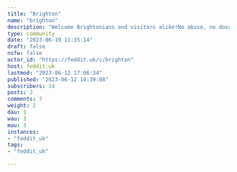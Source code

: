 ```yaml
---
title: "Brighton" 
name: "brighton"
description: "Welcome Brightonians and visitors alike!No abuse, no doxxing, no spam."
type: community
date: "2023-06-19 11:35:14"
draft: false
nsfw: false
actor_id: "https://feddit.uk/c/brighton"
host: feddit.uk
lastmod: "2023-06-12 17:06:34"
published: "2023-06-12 14:39:08"
subscribers: 14
posts: 2
comments: 7
weight: 2
dau: 1
wau: 3
mau: 3
instances:
- "feddit_uk"
tags: 
- "feddit_uk"

---
```

